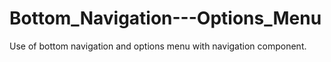 # Bottom_Navigation---Options_Menu
 Use of bottom navigation and options menu with navigation component.
